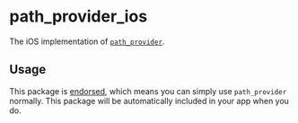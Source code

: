 # path\_provider\_ios

The iOS implementation of [`path_provider`][1].

## Usage

This package is [endorsed][2], which means you can simply use `path_provider`
normally. This package will be automatically included in your app when you do.

[1]: https://pub.dev/packages/path_provider

[2]: https://flutter.dev/docs/development/packages-and-plugins/developing-packages#endorsed-federated-plugin
